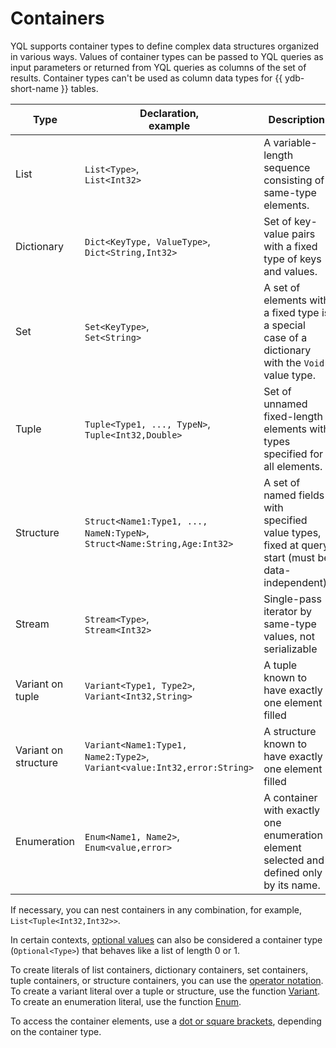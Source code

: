 # Containers

YQL supports container types to define complex data structures organized in various ways.
Values of container types can be passed to YQL queries as input parameters or returned from YQL queries as columns of the set of results.
Container types can't be used as column data types for {{ ydb-short-name }} tables.

| Type | Declaration,<br/>example | Description |
| ------------ | ---------------- | ------------- |
| List | `List<Type>`,<br/>`List<Int32>` | A variable-length sequence consisting of same-type elements. |
| Dictionary | `Dict<KeyType, ValueType>`,<br/>`Dict<String,Int32>` | Set of key-value pairs with a fixed type of keys and values. |
| Set | `Set<KeyType>`,<br/>`Set<String>` | A set of elements with a fixed type is a special case of a dictionary with the `Void` value type. |
| Tuple | `Tuple<Type1, ..., TypeN>`,<br/>`Tuple<Int32,Double>` | Set of unnamed fixed-length elements with types specified for all elements. |
| Structure | `Struct<Name1:Type1, ..., NameN:TypeN>`,<br/> `Struct<Name:String,Age:Int32>` | A set of named fields with specified value types, fixed at query start (must be data-independent). |
| Stream | `Stream<Type>`,<br/> `Stream<Int32>` | Single-pass iterator by same-type values, not serializable |
| Variant on tuple | `Variant<Type1, Type2>`,<br/> `Variant<Int32,String>` | A tuple known to have exactly one element filled |
| Variant on structure | `Variant<Name1:Type1, Name2:Type2>`,<br/>`Variant<value:Int32,error:String>` | A structure known to have exactly one element filled |
| Enumeration | `Enum<Name1, Name2>`,<br/>`Enum<value,error>` | A container with exactly one enumeration element selected and defined only by its name. |

If necessary, you can nest containers in any combination, for example, `List<Tuple<Int32,Int32>>`.

In certain contexts, [optional values](../optional.md) can also be considered a container type (`Optional<Type>`) that behaves like a list of length 0 or 1.

To create literals of list containers, dictionary containers, set containers, tuple containers, or structure containers, you can use the [operator notation](../../builtins/basic.md#containerliteral).
To create a variant literal over a tuple or structure, use the function [Variant](../../builtins/basic.md#variant).
To create an enumeration literal, use the function [Enum](../../builtins/basic.md#enum).

To access the container elements, use a [dot or square brackets](../../syntax/expressions.md#items-access), depending on the container type.
